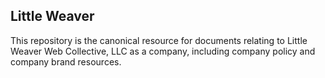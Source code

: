 Little Weaver
-------------

This repository is the canonical resource for documents relating to Little
Weaver Web Collective, LLC as a company, including company policy and company
brand resources.